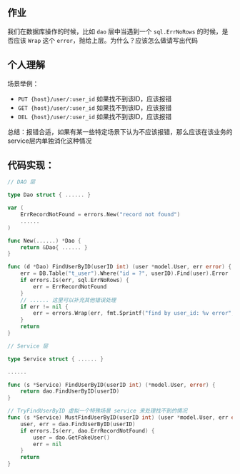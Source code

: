 ## 作业
我们在数据库操作的时候，比如 `dao` 层中当遇到一个 `sql.ErrNoRows` 的时候，是否应该 `Wrap` 这个 `error`，抛给上层。为什么？应该怎么做请写出代码

## 个人理解
场景举例：
 - `PUT {host}/user/:user_id` 如果找不到该ID，应该报错
 - `GET {host}/user/:user_id` 如果找不到该ID，应该报错
 - `DEL {host}/user/:user_id` 如果找不到该ID，应该报错

总结：报错合适，如果有某一些特定场景下认为不应该报错，那么应该在该业务的service层内单独消化这种情况

## 代码实现：
```go
// DAO 层

type Dao struct { ...... }

var (
	ErrRecordNotFound = errors.New("record not found")
	......
)

func New(......) *Dao {
	return &Dao{ ...... }
}

func (d *Dao) FindUserByID(userID int) (user *model.User, err error) {
	err = DB.Table("t_user").Where("id = ?", userID).Find(user).Error
	if errors.Is(err, sql.ErrNoRows) {
		err = ErrRecordNotFound
	}
	// ...... 这里可以补充其他错误处理
	if err != nil {
		err = errors.Wrap(err, fmt.Sprintf("find by user_id: %v error", userID))
	}
	return
}
```

```go
// Service 层

type Service struct { ...... }

......

func (s *Service) FindUserByID(userID int) (*model.User, error) {
    return dao.FindUserByID(userID)
}

// TryFindUserByID 虚拟一个特殊场景 service 来处理找不到的情况
func (s *Service) MustFindUserByID(userID int) (user *model.User, err error) {
	user, err = dao.FindUserByID(userID)
	if errors.Is(err, dao.ErrRecordNotFound) {
		user = dao.GetFakeUser()
		err = nil
	}
	return
}
```
